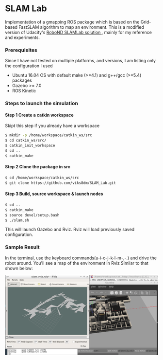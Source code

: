 # SLAM Lab
Implementation of a gmapping ROS package which is based on the Grid-based FastSLAM algorithm to map an environment. This is a modified version of Udacity's [RoboND SLAMLab solution ](https://github.com/udacity/RoboND-SLAMLAb), mainly for my reference and experiments.

### Prerequisites
Since I have not tested on multiple platforms, and versions, I am listing only the configuration I used

* Ubuntu 16.04 OS with default make (>=4.1) and g++/gcc (>=5.4) packages
* Gazebo >= 7.0
* ROS Kinetic


### Steps to launch the simulation

#### Step 1 Create a catkin workspace
Skipt this step if you already have a workspace

```sh
$ mkdir -p /home/workspace/catkin_ws/src
$ cd catkin_ws/src/
$ catkin_init_workspace
$ cd ..
$ catkin_make
```

#### Step 2 Clone the package in src
```sh
$ cd /home/workspace/catkin_ws/src
$ git clone https://github.com/viks8dm/SLAM_Lab.git
```

#### Step 3 Build, source workspace & launch nodes
```sh
$ cd ..
$ catkin_make
$ source devel/setup.bash
$ ./slam.sh
```
This will launch Gazebo and Rviz. Rviz will load previously saved configuration.

### Sample Result
In the terminal, use the keyboard commands(u-i-o-j-k-l-m-,-.) and drive the robot around. You'll see a map of the environment in Rviz Similar to that shown below:


![alt text](./images/slam_sample.png)
